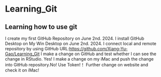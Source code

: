 # Learning_Git
## Learning how to use git
I create my first GitHub Repository on June 2nd. 2024.
I install GitHub Desktop on My Win Desktop on June 2nd. 2024.
I connect local and remote repository by using GitHub URL:https://github.com/Xiang-Yu-Gao/Learning_Git
I make a change on GitHub and test whether I can see the change in RStudio. Yes!
I make a change on my iMac and push the change into GitHub repository.No!
Use Token!！
Further change on website and check it on iMac!
